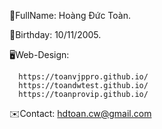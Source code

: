 🪪FullName: Hoàng Đức Toàn. 

🎂Birthday: 10/11/2005.️ 

🖥️Web-Design: 

      https://toanvjppro.github.io/
      https://toandwtest.github.io/
      https://toanprovip.github.io/

✉️Contact: hdtoan.cw@gmail.com